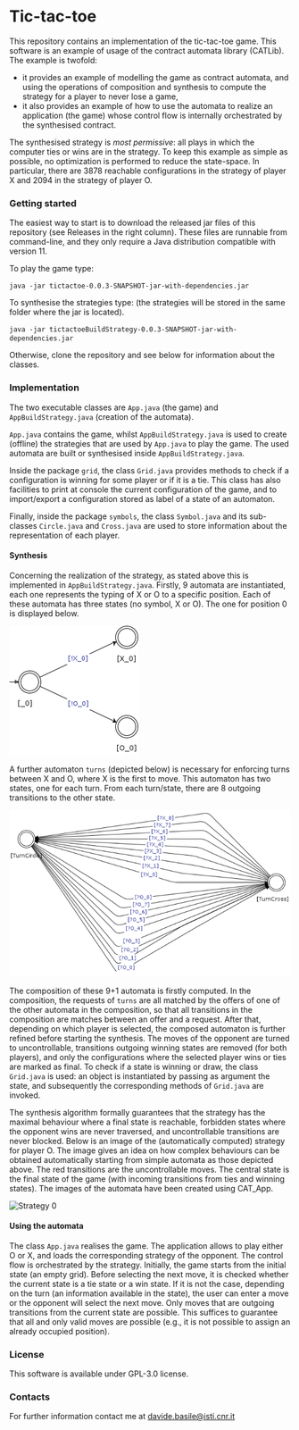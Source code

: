 # Tic-tac-toe

This repository contains an implementation of the tic-tac-toe game.
This software is an example of usage of the contract automata library (CATLib). 
The example is twofold: 
<ul>
<li> it provides an example of modelling the game as contract automata, and using the operations of composition and synthesis to compute 
the strategy for a player to never lose a game,</li>
<li> it also provides an example of how to use the automata to realize an application (the game) whose control flow is internally orchestrated by the synthesised 
contract.</li>
</ul>

The synthesised strategy is <em>most permissive</em>: all plays in which the computer ties or wins are 
in the strategy. 
To keep this example as simple as possible, no optimization is performed to reduce the state-space.
In particular, there are 3878 reachable configurations in the strategy of player X and 2094 in the strategy of player O.

### Getting started

The easiest way to start is to download the released jar files of this repository (see Releases in the right column). 
These files are runnable from command-line, and  they only require a Java distribution compatible with version 11.

To play the game type:
```console
java -jar tictactoe-0.0.3-SNAPSHOT-jar-with-dependencies.jar
```

To synthesise the strategies type: (the strategies will be stored in the same folder where the jar is located).
```console
java -jar tictactoeBuildStrategy-0.0.3-SNAPSHOT-jar-with-dependencies.jar
```

Otherwise, clone the repository and see below for information about the classes.

### Implementation

The two executable classes are `App.java` (the game) and `AppBuildStrategy.java` (creation of the automata).

`App.java` contains the game, whilst  `AppBuildStrategy.java` is used to create (offline) the strategies that 
are used by `App.java` to play the game. The used automata are built or synthesised inside `AppBuildStrategy.java`.

Inside the package `grid`, the class `Grid.java` provides methods to check if a configuration is winning for some player or if it is a tie. 
This class has also facilities to print at console the current configuration of the game, and to import/export 
a configuration stored as label of a state of an automaton.

Finally, inside the package `symbols`, the class `Symbol.java` and its sub-classes `Circle.java` and `Cross.java` are used to store 
information about the representation of each player.

#### Synthesis 

Concerning the realization of the strategy, as stated above this is implemented in `AppBuildStrategy.java`.
Firstly, 9 automata are instantiated, each one represents the typing of X or O to a specific position. 
Each of these automata has three states (no symbol, X or O). The one for position 0 is displayed below.

![Position zero](src/main/resources/move_0.png)

A further automaton `turns` (depicted below) is necessary for enforcing turns between X and O, where X is the first to move.
This automaton has two states, one for each turn. 
From each turn/state, there are 8 outgoing transitions to the other state.

![Turns](src/main/resources/turns.png)

The composition of these 9+1 automata is firstly computed. 
In the composition, the requests of `turns` are all matched by the offers of one of the other 
automata in the composition, so that all transitions in the composition are matches between an offer and a request.
After that, depending on which player is selected, the composed automaton is further refined before 
starting the synthesis. 
The moves of the opponent are turned to uncontrollable, transitions outgoing winning states are removed (for both players), and only the configurations where the selected player wins or ties are marked as final. 
To check if a state is winning or draw, the class `Grid.java` is used: an object is instantiated by passing as argument the state, and subsequently the corresponding methods of `Grid.java` are invoked.

The synthesis algorithm formally guarantees that the strategy has the maximal behaviour where a final state is reachable, forbidden states where the opponent wins are 
never traversed, and uncontrollable transitions are never blocked. 
Below is an image of the (automatically computed) strategy for player O. 
The image gives an idea on how complex behaviours can be obtained automatically starting from simple automata as those depicted above. 
The red transitions are the uncontrollable moves. The central state is the final state of the game (with incoming transitions from ties and winning states).
The images of the automata have been created using CAT_App.

![Strategy 0](src/main/resources/strategyO.png)

#### Using the automata

The class `App.java` realises the game. 
The application allows to play either O or X, and loads the corresponding strategy of the opponent. 
The control flow is orchestrated by the strategy. 
Initially, the game starts from the initial state (an empty grid). 
Before selecting the next move, it is checked whether the current state is a tie state or a win state.
If it is not the case, depending on the turn (an information available in the state), the user can enter a move  
or the opponent will select the next move. 
Only moves that are outgoing transitions from the current state are possible. 
This suffices to guarantee that all and only valid moves are possible (e.g., it is not possible to assign  an already occupied position).


### License

This software is available under GPL-3.0 license.


### Contacts

For further information contact me at davide.basile@isti.cnr.it
